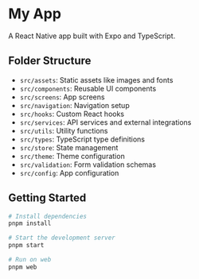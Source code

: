 # My App

A React Native app built with Expo and TypeScript.

## Folder Structure

- `src/assets`: Static assets like images and fonts
- `src/components`: Reusable UI components
- `src/screens`: App screens
- `src/navigation`: Navigation setup
- `src/hooks`: Custom React hooks
- `src/services`: API services and external integrations
- `src/utils`: Utility functions
- `src/types`: TypeScript type definitions
- `src/store`: State management
- `src/theme`: Theme configuration
- `src/validation`: Form validation schemas
- `src/config`: App configuration

## Getting Started

```bash
# Install dependencies
pnpm install

# Start the development server
pnpm start

# Run on web
pnpm web
```
